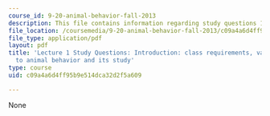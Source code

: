 ```yaml
---
course_id: 9-20-animal-behavior-fall-2013
description: This file contains information regarding study questions 1.
file_location: /coursemedia/9-20-animal-behavior-fall-2013/c09a4a6d4ff95b9e514dca32d2f5a609_MIT9_20F13_L1_Qs.pdf
file_type: application/pdf
layout: pdf
title: 'Lecture 1 Study Questions: Introduction: class requirements, various approaches
  to animal behavior and its study'
type: course
uid: c09a4a6d4ff95b9e514dca32d2f5a609

---
```

None